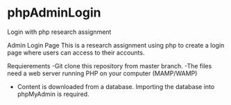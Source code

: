 # phpAdminLogin #
Login with php research assignment

Admin Login Page
This is a research assignment using php to create a login page where users can access to their accounts.

Requierements
-Git clone this repository from master branch.
-The files need a web server running PHP on your computer (MAMP/WAMP)
- Content is downloaded from a database. Importing the database into phpMyAdmin is required.
